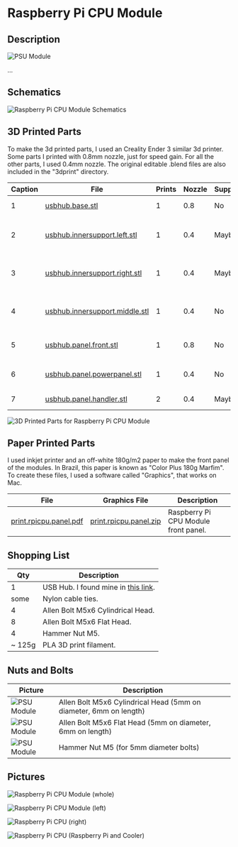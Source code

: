# Raspberry Pi CPU Module

## Description

![PSU Module](images/panels/panel-usbhub.jpg)

...

## Schematics

![Raspberry Pi CPU Module Schematics](images/schematics/schematics-rpicpumodule.jpg)

## 3D Printed Parts

To make the 3d printed parts, I used an Creality Ender 3 similar 3d printer. Some parts I printed with 0.8mm nozzle, just for speed gain. For all the other parts, I used 0.4mm nozzle. The original editable .blend files are also included in the "3dprint" directory.

Caption|File|Prints|Nozzle|Supports|Description|
|---|---|---|---|---|---|
| 1|[usbhub.base.stl](./3dprint/usbhub/usbhub.base.stl)|1|0.8|No|Module base.|
| 2|[usbhub.innersupport.left.stl](./3dprint/usbhub/usbhub.innersupport.left.stl)|1|0.4|Maybe|Left inner support for the usb hub circuit.|
| 3|[usbhub.innersupport.right.stl](./3dprint/usbhub/usbhub.innersupport.right.stl)|1|0.4|Maybe|Right inner support for the usb hub circuit.|
| 4|[usbhub.innersupport.middle.stl](./3dprint/usbhub/usbhub.innersupport.middle.stl) |1|0.4|No|Main inner support for the usb hub circuit.|
| 5|[usbhub.panel.front.stl](./3dprint/usbhub/usbhub.panel.front.stl) |1|0.8|No|Front panel for the module.|
| 6|[usbhub.panel.powerpanel.stl](./3dprint/usbhub/usbhub.panel.powerpanel.stl)|1|0.4|No|Module switch protector.|
| 7|[usbhub.panel.handler.stl](./3dprint/usbhub/usbhub.panel.handler.stl)|2|0.4|Maybe|Module handlers.|


![3D Printed Parts for Raspberry Pi CPU Module](images/3dprinted/3dprint-module-rpicpu.jpg)

## Paper Printed Parts

I used inkjet printer and an off-white 180g/m2 paper to make the front panel of the modules. In Brazil, this paper is known as "Color Plus 180g Marfim". To create these files, I used a software called "Graphics", that works on Mac.

|File|Graphics File|Description|
|---|---|---|
|[print.rpicpu.panel.pdf](./print/print.rpicpu.panel.pdf)|[print.rpicpu.panel.zip](./print/print.rpicpu.panel.zip)|Raspberry Pi CPU Module front panel.|

## Shopping List

Qty|Description|
|---|---|
|  1| USB Hub. I found mine in [this link](https://pt.aliexpress.com/item/1005001774949015.html). |
| some|Nylon cable ties.|
|  4|Allen Bolt M5x6 Cylindrical Head.|
|  8|Allen Bolt M5x6 Flat Head.|
|  4|Hammer Nut M5.|
| ~ 125g | PLA 3D print filament.|



## Nuts and Bolts

Picture|Description|
|---|---|
|![PSU Module](images/nutsandbolts/nutsandbolts01.jpg)|Allen Bolt M5x6 Cylindrical Head (5mm on diameter, 6mm on length)|
|![PSU Module](images/nutsandbolts/nutsandbolts02.jpg)|Allen Bolt M5x6 Flat Head (5mm on diameter, 6mm on length)|
|![PSU Module](images/nutsandbolts/nutsandbolts03.jpg)|Hammer Nut M5 (for 5mm diameter bolts)|

## Pictures

![Raspberry Pi CPU Module (whole)](images/pictures/picture-rpicpu-001.jpg)

![Raspberry Pi CPU Module (left)](images/pictures/picture-rpicpu-002.jpg)

![Raspberry Pi CPU (right)](images/pictures/picture-rpicpu-003.jpg)

![Raspberry Pi CPU (Raspberry Pi and Cooler)](images/pictures/picture-rpicpu-004.jpg)



